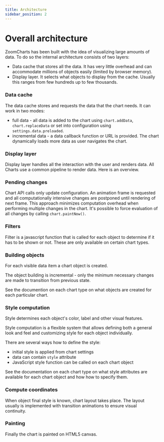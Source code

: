 ```yaml
---
title: Architecture
sidebar_position: 2
---
```


# Overall architecture

ZoomCharts has been built with the idea of visualizing large amounts of data. To do so the internal architecture consists of two layers:

- Data cache that stores all the data. It has very little overhead and can accommodate millions of objects easily (limited by browser memory).
- Display layer. It selects what objects to display from the cache. Usually this ranges from few hundreds up to few thousands.

### Data cache

The data cache stores and requests the data that the chart needs. It can work in two modes:

- full data - all data is added to the chart using `chart.addData`, `chart.replaceData` or set into configuration using `settings.data.preloaded`.
- incremental data - a data callback function or URL is provided. The chart dynamically loads more data as user navigates the chart.

### Display layer

Display layer handles all the interaction with the user and renders data. All Charts use a common pipeline to render data. Here is an overview.

<!-- photo -->

### Pending changes

Chart API calls only update configuration. An animation frame is requested and all computationally intensive changes are postponed until rendering of next frame. This approach minimizes computation overhead when performing multiple changes in the chart.
It's possible to force evaluation of all changes by calling `chart.paintNow()`.

### Filters

Filter is a javascript function that is called for each object to determine if it has to be shown or not.
These are only available on certain chart types.

### Building objects

For each visible data item a chart object is created.

The object building is incremental - only the minimum necessary changes are made to transition from previous state.

See the documention on each chart type on what objects are created for each particular chart.

### Style computation

Style determines each object's color, label and other visual features.

Style computation is a flexible system that allows defining both a general look and feel and customizing style for each object individually.

There are several ways how to define the style:

- initial style is applied from chart settings
- data can contain `style` attribute
- JavaScript style function can be called on each chart object

See the documentation on each chart type on what style attributes are available for each chart object and how how to specify them.

### Compute coordinates

When object final style is known, chart layout takes place. The layout usually is implemented with transition animations to ensure visual continuity.

### Painting

Finally the chart is painted on HTML5 canvas.
